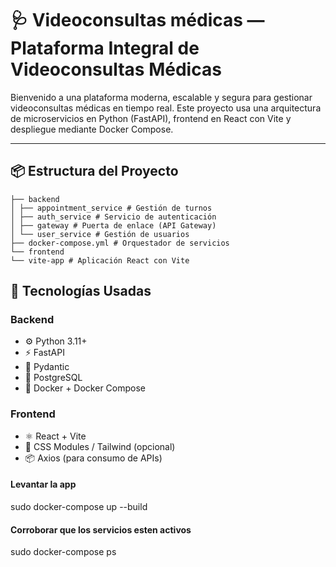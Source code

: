 # 🩺 Videoconsultas médicas — Plataforma Integral de Videoconsultas Médicas

Bienvenido a una plataforma moderna, escalable y segura para gestionar videoconsultas médicas en tiempo real. Este proyecto usa una arquitectura de microservicios en Python (FastAPI), frontend en React con Vite y despliegue mediante Docker Compose.

---

## 📦 Estructura del Proyecto
```
├── backend
│ ├── appointment_service # Gestión de turnos
│ ├── auth_service # Servicio de autenticación
│ ├── gateway # Puerta de enlace (API Gateway)
│ └── user_service # Gestión de usuarios
├── docker-compose.yml # Orquestador de servicios
└── frontend
└── vite-app # Aplicación React con Vite
```
## 🚀 Tecnologías Usadas

### Backend
- ⚙️ Python 3.11+
- ⚡ FastAPI
- 🧪 Pydantic
- 🐘 PostgreSQL
- 🐳 Docker + Docker Compose

### Frontend
- ⚛️ React + Vite
- 🎨 CSS Modules / Tailwind (opcional)
- 📦 Axios (para consumo de APIs)

#### Levantar la app

sudo docker-compose up --build

#### Corroborar que los servicios esten activos

sudo docker-compose ps